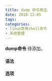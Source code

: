 ```yaml
---
title: dump 命令用法
date: 2018-12-05
tags:
categories: 
- linux常用shell命令
- 系统管理
---
```

**dump命令** 待添加。
<!-- more --> 
#### **语法**


#### **选项**
